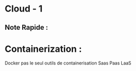  # Cloud - 1 


## Note Rapide : 

# Containerization : 

Docker pas le seul outils de containerisation 
Saas Paas LaaS